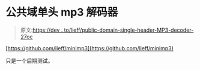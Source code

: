 # 公共域单头 mp3 解码器

> 原文:[https://dev . to/lieff/public-domain-single-header-MP3-decoder-27oc](https://dev.to/lieff/public-domain-single-header-mp3-decoder-27oc)

[https://github.com/lieff/minimp3](https://github.com/lieff/minimp3)

只是一个后期测试。